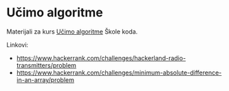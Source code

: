 # Učimo algoritme

Materijali za kurs [Učimo algoritme](https://skolakoda.org/ucimo-algoritme) Škole koda.

Linkovi:
- https://www.hackerrank.com/challenges/hackerland-radio-transmitters/problem
- https://www.hackerrank.com/challenges/minimum-absolute-difference-in-an-array/problem
